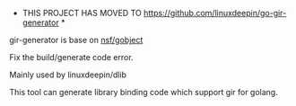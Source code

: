 * THIS PROJECT HAS MOVED TO https://github.com/linuxdeepin/go-gir-generator *

gir-generator is base on [nsf/gobject](https://github.com/nsf/gogobject)

Fix the build/generate code error.

Mainly used by linuxdeepin/dlib


This tool can generate library binding code which support gir  for golang.
